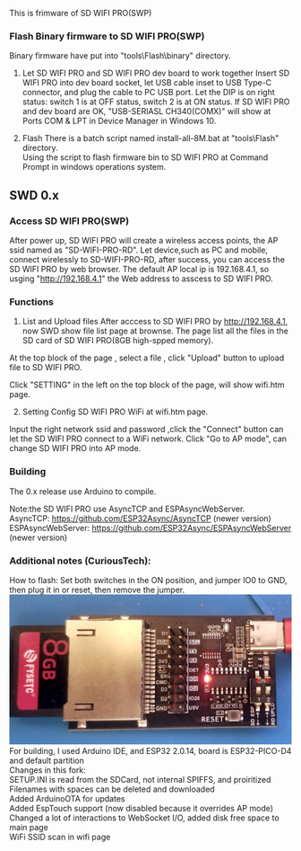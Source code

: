 This is frimware of SD WIFI PRO(SWP)


### Flash Binary firmware to SD WIFI PRO(SWP)
Binary firmware have put into "tools\Flash\binary" directory.

1. Let SD WIFI PRO and SD WIFI PRO dev board to work together
Insert SD WIFI PRO into dev board socket, let USB cable inset to USB 
Type-C connector, and plug the cable to PC USB port.
Let the DIP is on right status: switch 1 is at OFF status, switch 2 is 
at ON status. 
If SD WIFI PRO and dev board are OK, "USB-SERIASL CH340(COMX)" will show
at Ports COM & LPT in Device Manager in Windows 10.

2. Flash
There is a batch script named install-all-8M.bat at "tools\Flash\" 
directory.  
Using the script to flash firmware bin to SD WIFI PRO at Command Prompt 
in windows operations system.

## SWD 0.x

### Access SD WIFI PRO(SWP) 
After power up, SD WIFI PRO will create a wireless access points, the AP 
ssid named as "SD-WIFI-PRO-RD".
Let device,such as PC and mobile, connect wirelessly to SD-WIFI-PRO-RD, 
after success, you can access the SD WIFI PRO by web browser.
The default AP local ip is 192.168.4.1, so usging "http://192.168.4.1" 
the Web address to asscess to SD WIFI PRO.

### Functions
1. List and Upload files
After acccess to SD WIFI PRO by http://192.168.4.1, now SWD show file list 
page at brownse.
The page list all the files in the SD card of SD WIFI PRO(8GB high-spped 
memory).

At the top block of the page , select a file , click "Upload" button to 
upload file to SD WIFI PRO.

Click "SETTING" in the left on the top block of the page, will show 
wifi.htm page.

2. Setting
Config SD WIFI PRO WiFi at wifi.htm page.

Input the right network ssid and password ,click the "Connect" button can 
let the SD WIFI PRO connect to a WiFi network.
Click "Go to AP mode", can change SD WIFI PRO into AP mode.
  
### Building  
The 0.x release use Arduino to compile.  
    
Note:the SD WIFI PRO use AsyncTCP and ESPAsyncWebServer.  
AsyncTCP: https://github.com/ESP32Async/AsyncTCP  (newer version)  
ESPAsyncWebServer: https://github.com/ESP32Async/ESPAsyncWebServer (newer version)  
  
### Additional notes (CuriousTech):  
How to flash: Set both switches in the ON position, and jumper IO0 to GND, then plug it in or reset, then remove the jumper.  
![Board](howtoflash.jpg)  
For building, I used Arduino IDE, and ESP32 2.0.14, board is ESP32-PICO-D4 and default partition  
Changes in this fork:  
SETUP.INI is read from the SDCard, not internal SPIFFS, and proiritized  
Filenames with spaces can be deleted and downloaded  
Added ArduinoOTA for updates  
Added EspTouch support (now disabled because it overrides AP mode)  
Changed a lot of interactions to WebSocket I/O, added disk free space to main page  
WiFi SSID scan in wifi page  
